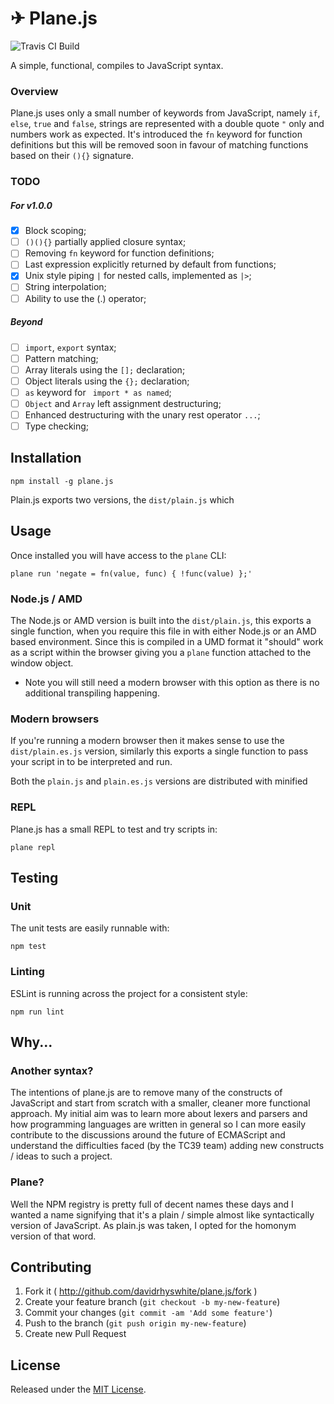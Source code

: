# ✈ Plane.js

![Travis CI Build](https://travis-ci.org/davidrhyswhite/plane.js.svg?branch=master)

A simple, functional, compiles to JavaScript syntax.

### Overview

Plane.js uses only a small number of keywords from JavaScript, namely `if`, `else`, `true` and `false`, strings are represented with a double quote `"` only and numbers work as expected. It's introduced the `fn` keyword for function definitions but this will be removed soon in favour of matching functions based on their `(){}` signature.

### TODO

##### For v1.0.0

- [x] Block scoping;
- [ ] `()(){}` partially applied closure syntax;
- [ ] Removing `fn` keyword for function definitions;
- [ ] Last expression explicitly returned by default from functions;
- [x] Unix style piping `|` for nested calls, implemented as `|>`;
- [ ] String interpolation;
- [ ] Ability to use the (.) operator;

##### Beyond

- [ ] `import`, `export` syntax;
- [ ] Pattern matching;
- [ ] Array literals using the `[];` declaration;
- [ ] Object literals using the `{};` declaration;
- [ ] `as` keyword for ` import * as named`;
- [ ] `Object` and `Array` left assignment destructuring;
- [ ] Enhanced destructuring with the unary rest operator `...`;
- [ ] Type checking;

## Installation

    npm install -g plane.js

Plain.js exports two versions, the `dist/plain.js` which

## Usage

Once installed you will have access to the `plane` CLI:

    plane run 'negate = fn(value, func) { !func(value) };'

### Node.js / AMD

The Node.js or AMD version is built into the `dist/plain.js`, this exports a single function, when you require this file in with either Node.js or an AMD based environment. Since this is compiled in a UMD format it "should" work as a script within the browser giving you a `plane` function attached to the window object.

* Note you will still need a modern browser with this option as there is no additional transpiling happening.

### Modern browsers

If you're running a modern browser then it makes sense to use the `dist/plain.es.js` version, similarly this exports a single function to pass your script in to be interpreted and run.

Both the `plain.js` and `plain.es.js` versions are distributed with minified

### REPL

Plane.js has a small REPL to test and try scripts in:

    plane repl

## Testing

### Unit

The unit tests are easily runnable with:

    npm test

### Linting

ESLint is running across the project for a consistent style:

    npm run lint

## Why...

### Another syntax?

The intentions of plane.js are to remove many of the constructs of JavaScript and start from scratch with a smaller, cleaner more functional approach. My initial aim was to learn more about lexers and parsers and how programming languages are written in general so I can more easily contribute to the discussions around the future of ECMAScript and understand the difficulties faced (by the TC39 team) adding new constructs / ideas to such a project.

### Plane?

Well the NPM registry is pretty full of decent names these days and I wanted a name signifying that it's a plain / simple almost like syntactically version of JavaScript. As plain.js was taken, I opted for the homonym version of that word.

## Contributing

1. Fork it ( http://github.com/davidrhyswhite/plane.js/fork )
2. Create your feature branch (`git checkout -b my-new-feature`)
3. Commit your changes (`git commit -am 'Add some feature'`)
4. Push to the branch (`git push origin my-new-feature`)
5. Create new Pull Request

## License

Released under the [MIT License](http://www.opensource.org/licenses/MIT).
